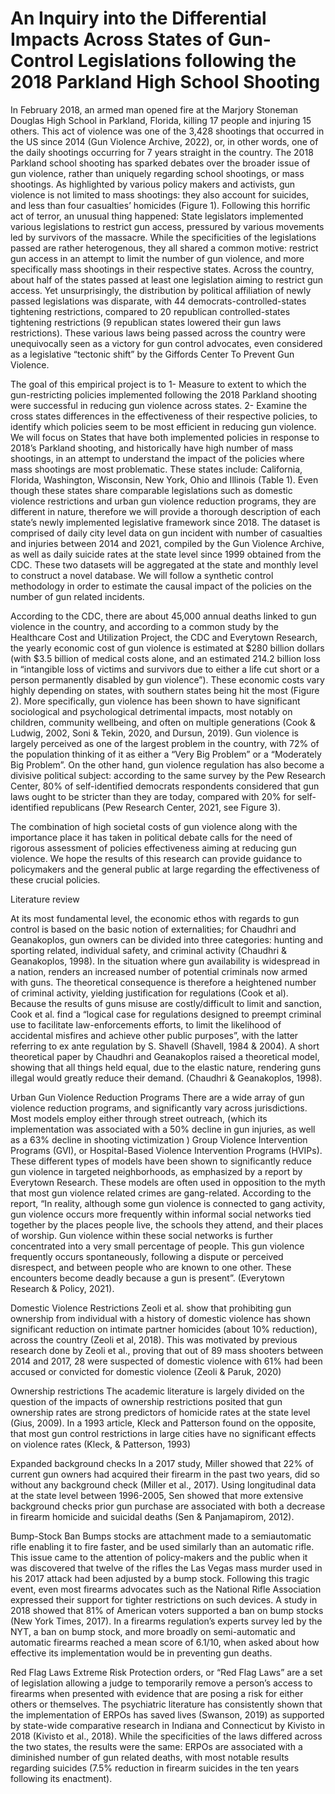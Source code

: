 # An Inquiry into the Differential Impacts Across States of Gun-Control Legislations following the 2018 Parkland High School Shooting

In February 2018, an armed man opened fire at the Marjory Stoneman Douglas High School in Parkland, Florida, killing 17 people and injuring 15 others. This act of violence was one of the 3,428 shootings that occurred in the US since 2014 (Gun Violence Archive, 2022), or, in other words, one of the daily shootings occurring for 7 years straight in the country. The 2018 Parkland school shooting has sparked debates over the broader issue of gun violence, rather than uniquely regarding school shootings, or mass shootings. As highlighted by various policy makers and activists, gun violence is not limited to mass shootings: they also account for suicides, and less than four casualties’ homicides (Figure 1). Following this horrific act of terror, an unusual thing happened: State legislators implemented various legislations to restrict gun access, pressured by various movements led by survivors of the massacre. While the specificities of the legislations passed are rather heterogenous, they all shared a common motive: restrict gun access in an attempt to limit the number of gun violence, and more specifically mass shootings in their respective states. Across the country, about half of the states passed at least one legislation aiming to restrict gun access. Yet unsurprisingly, the distribution by political affiliation of newly passed legislations was disparate, with 44 democrats-controlled-states tightening restrictions, compared to 20 republican controlled-states tightening restrictions (9 republican states lowered their gun laws restrictions). These various laws being passed across the country were unequivocally seen as a victory for gun control advocates, even considered as a legislative “tectonic shift” by the Giffords Center To Prevent Gun Violence. 

The goal of this empirical project is to 1- Measure to extent to which the gun-restricting policies implemented following the 2018 Parkland shooting were successful in reducing gun violence across states. 2- Examine the cross states differences in the effectiveness of their respective policies, to identify which policies seem to be most efficient in reducing gun violence. 
We will focus on States that have both implemented policies in response to 2018’s Parkland shooting, and historically have high number of mass shootings, in an attempt to understand the impact of the policies where mass shootings are most problematic. These states include: California, Florida, Washington, Wisconsin, New York, Ohio and Illinois (Table 1). Even though these states share comparable legislations such as domestic violence restrictions and urban gun violence reduction programs, they are different in nature, therefore we will provide a thorough description of each state’s newly implemented legislative framework since 2018. The dataset is comprised of daily city level data on gun incident with number of casualties and injuries between 2014 and 2021, compiled by the Gun Violence Archive, as well as daily suicide rates at the state level since 1999 obtained from the CDC. These two datasets will be aggregated at the state and monthly level to construct a novel database. We will follow a synthetic control methodology in order to estimate the causal impact of the policies on the number of gun related incidents. 


According to the CDC, there are about 45,000 annual deaths linked to gun violence in the country, and according to a common study by the Healthcare Cost and Utilization Project, the CDC and Everytown Research, the yearly economic cost of gun violence is estimated at $280 billion dollars (with $3.5 billion of medical costs alone, and an estimated 214.2 billion loss in “intangible loss of victims and survivors due to either a life cut short or a person permanently disabled by gun violence”). These economic costs vary highly depending on states, with southern states being hit the most (Figure 2). More specifically, gun violence has been shown to have significant sociological and psychological detrimental impacts, most notably on children, community wellbeing, and often on multiple generations (Cook & Ludwig, 2002, Soni & Tekin, 2020, and Dursun, 2019). Gun violence is largely perceived as one of the largest problem in the country, with 72% of the population thinking of it as either a “Very Big Problem” or a “Moderately Big Problem”. On the other hand, gun violence regulation has also become a divisive political subject: according to the same survey by the Pew Research Center, 80% of self-identified democrats respondents considered that gun laws ought to be stricter than they are today, compared with 20% for self-identified republicans (Pew Research Center, 2021, see Figure 3). 

The combination of high societal costs of gun violence along with the importance place it has taken in political debate calls for the need of rigorous assessment of policies effectiveness aiming at reducing gun violence. We hope the results of this research can provide guidance to policymakers and the general public at large regarding the effectiveness of these crucial policies. 

Literature review

At its most fundamental level, the economic ethos with regards to gun control is based on the basic notion of externalities; for Chaudhri and Geanakoplos, gun owners can be divided into three categories: hunting and sporting related, individual safety, and criminal activity (Chaudhri & Geanakoplos, 1998). In the situation where gun availability is widespread in a nation, renders an increased number of potential criminals now armed with guns. The theoretical consequence is therefore a heightened number of criminal activity, yielding justification for regulations (Cook et al). Because the results of guns misuse are costly/difficult to limit and sanction, Cook et al. find a “logical case for regulations designed to preempt criminal use to facilitate law-enforcements efforts, to limit the likelihood of accidental misfires and achieve other public purposes”, with the latter referring to ex ante regulation by S. Shavell (Shavell, 1984 & 2004). A short theoretical paper by Chaudhri and Geanakoplos raised a theoretical model, showing that all things held equal, due to the elastic nature, rendering guns illegal would greatly reduce their demand. (Chaudhri & Geanakoplos, 1998).


Urban Gun Violence Reduction Programs
There are a wide array of gun violence reduction programs, and significantly vary across jurisdictions. Most models employ either through street outreach, (which its implementation was associated with a 50% decline in gun injuries, as well as a 63% decline in shooting victimization <link>) Group Violence Intervention Programs (GVI), or Hospital-Based Violence Intervention Programs (HVIPs). These different types of models have been shown to significantly reduce gun violence in targeted neighborhoods, as emphasized by a report by Everytown Research. These models are often used in opposition to the myth that most gun violence related crimes are gang-related. According to the report, “In reality, although some gun violence is connected to gang activity, gun violence occurs more frequently within informal social networks tied together by the places people live, the schools they attend, and their places of worship. Gun violence within these social networks is further concentrated into a very small percentage of people. This gun violence frequently occurs spontaneously, following a dispute or perceived disrespect, and between people who are known to one other. These encounters become deadly because a gun is present”. (Everytown Research & Policy, 2021).

Domestic Violence Restrictions
Zeoli et al. show that prohibiting gun ownership from individual with a history of domestic violence has shown significant reduction on intimate partner homicides (about 10% reduction), across the country (Zeoli et al, 2018). This was motivated by previous research done by Zeoli et al., proving that out of 89 mass shooters between 2014 and 2017, 28 were suspected of domestic violence with 61% had been accused or convicted for domestic violence (Zeoli & Paruk, 2020)

Ownership restrictions
The academic literature is largely divided on the question of the impacts of ownership restrictions posited that gun ownership rates are strong predictors of homicide rates at the state level (Gius, 2009). In a 1993 article, Kleck and Patterson found on the opposite, that most gun control restrictions in large cities have no significant effects on violence rates (Kleck, & Patterson, 1993)

Expanded background checks
In a 2017 study, Miller showed that 22% of current gun owners had acquired their firearm in the past two years, did so without any background check (Miller et al., 2017). Using longitudinal data at the state level between 1996-2005, Sen showed that more extensive background checks prior gun purchase are associated with both a decrease in firearm homicide and suicidal deaths (Sen & Panjamapirom, 2012). 

Bump-Stock Ban
Bumps stocks are attachment made to a semiautomatic rifle enabling it to fire faster, and be used similarly than an automatic rifle. This issue came to the attention of policy-makers and the public when it was discovered that twelve of the rifles the Las Vegas mass murder used in his 2017 attack had been adjusted by a bump stock. Following this tragic event, even most firearms advocates such as the National Rifle Association expressed their support for tighter restrictions on such devices. A study in 2018 showed that 81% of American voters supported a ban on bump stocks (New York Times, 2017). In a firearms regulation’s experts survey led by the NYT, a ban on bump stock, and more broadly on semi-automatic and automatic firearms reached a mean score of 6.1/10, when asked about how effective its implementation would be in preventing gun deaths. 

Red Flag Laws
Extreme Risk Protection orders, or “Red Flag Laws” are a set of legislation allowing a judge to temporarily remove a person’s access to firearms when presented with evidence that are posing a risk for either others or themselves. The psychiatric literature has consistently shown that the implementation of ERPOs has saved lives (Swanson, 2019) as supported by state-wide comparative research in Indiana and Connecticut by Kivisto in 2018 (Kivisto et al., 2018). While the specificities of the laws differed across the two states, the results were the same: ERPOs are associated with a diminished number of gun related deaths, with most notable results regarding suicides (7.5% reduction in firearm suicides in the ten years following its enactment). 

